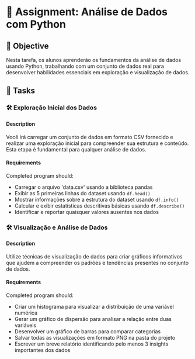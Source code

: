 # 📘 Assignment: Análise de Dados com Python

## 🎯 Objective

Nesta tarefa, os alunos aprenderão os fundamentos da análise de dados usando Python, trabalhando com um conjunto de dados real para desenvolver habilidades essenciais em exploração e visualização de dados.

## 📝 Tasks

### 🛠️ Exploração Inicial dos Dados

#### Description
Você irá carregar um conjunto de dados em formato CSV fornecido e realizar uma exploração inicial para compreender sua estrutura e conteúdo. Esta etapa é fundamental para qualquer análise de dados.

#### Requirements
Completed program should:

- Carregar o arquivo 'data.csv' usando a biblioteca pandas
- Exibir as 5 primeiras linhas do dataset usando `df.head()`
- Mostrar informações sobre a estrutura do dataset usando `df.info()`
- Calcular e exibir estatísticas descritivas básicas usando `df.describe()`
- Identificar e reportar quaisquer valores ausentes nos dados

### 🛠️ Visualização e Análise de Dados

#### Description
Utilize técnicas de visualização de dados para criar gráficos informativos que ajudem a compreender os padrões e tendências presentes no conjunto de dados.

#### Requirements
Completed program should:

- Criar um histograma para visualizar a distribuição de uma variável numérica
- Gerar um gráfico de dispersão para analisar a relação entre duas variáveis
- Desenvolver um gráfico de barras para comparar categorias
- Salvar todas as visualizações em formato PNG na pasta do projeto
- Escrever um breve relatório identificando pelo menos 3 insights importantes dos dados
